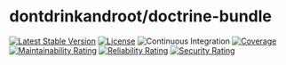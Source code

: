 dontdrinkandroot/doctrine-bundle
================================

[![Latest Stable Version](http://poser.pugx.org/dontdrinkandroot/doctrine-bundle/v)](https://packagist.org/packages/dontdrinkandroot/doctrine-bundle)
[![License](http://poser.pugx.org/dontdrinkandroot/doctrine-bundle/license)](https://packagist.org/packages/dontdrinkandroot/doctrine-bundle)
![Continuous Integration](https://github.com/dontdrinkandroot/doctrine-bundle.php/actions/workflows/continuous-integration.yml/badge.svg)
[![Coverage](https://sonarcloud.io/api/project_badges/measure?project=dontdrinkandroot_doctrine-bundle.php&metric=coverage)](https://sonarcloud.io/dashboard?id=dontdrinkandroot_doctrine-bundle.php)
[![Maintainability Rating](https://sonarcloud.io/api/project_badges/measure?project=dontdrinkandroot_doctrine-bundle.php&metric=sqale_rating)](https://sonarcloud.io/dashboard?id=dontdrinkandroot_doctrine-bundle.php)
[![Reliability Rating](https://sonarcloud.io/api/project_badges/measure?project=dontdrinkandroot_doctrine-bundle.php&metric=reliability_rating)](https://sonarcloud.io/dashboard?id=dontdrinkandroot_doctrine-bundle.php)
[![Security Rating](https://sonarcloud.io/api/project_badges/measure?project=dontdrinkandroot_doctrine-bundle.php&metric=security_rating)](https://sonarcloud.io/dashboard?id=dontdrinkandroot_doctrine-bundle.php)
